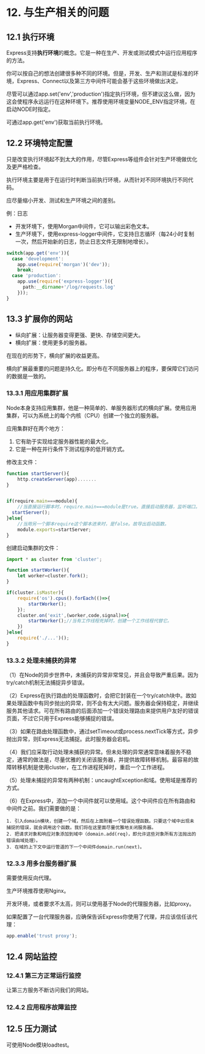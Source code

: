 # 12. 与生产相关的问题

## 12.1 执行环境

Express支持**执行环境**的概念。它是一种在生产、开发或测试模式中运行应用程序的方法。

你可以按自己的想法创建很多种不同的环境。但是，开发、生产和测试是标准的环境，Express、Connect以及第三方中间件可能会基于这些环境做出决定。

尽管可以通过app.set('env','production')指定执行环境，但不建议这么做，因为这会使程序永远运行在这种环境下。推荐使用环境变量NODE_ENV指定环境，在启动NODE时指定。

可通过app.get('env')获取当前执行环境。



## 12.2 环境特定配置

只是改变执行环境起不到太大的作用，尽管Express等组件会针对生产环境做优化及更严格检查。

执行环境主要是用于在运行时判断当前执行环境，从而针对不同环境执行不同代码。

应尽量缩小开发、测试和生产环境之间的差别。

例：日志

* 开发环境下，使用Morgan中间件，它可以输出彩色文本。
* 生产环境下，使用express-logger中间件，它支持日志循环（每24小时复制一次，然后开始新的日志，防止日志文件无限制地增长）。

```typescript
switch(app.get('env')){
  case 'development':
    app.use(require('morgan')('dev'));
    break;
  case 'production':
    app.use(require('express-logger')({
      path:__dirname+'/log/requests.log'
    }));
}
```



## 13.3 扩展你的网站

* 纵向扩展：让服务器变得更强、更快、存储空间更大。
* 横向扩展：使用更多的服务器。

在现在的形势下，横向扩展的收益更高。

横向扩展最重要的问题是持久化。即分布在不同服务器上的程序，要保障它们访问的数据是一致的。



### 13.3.1 用应用集群扩展

Node本身支持应用集群，他是一种简单的、单服务器形式的横向扩展。使用应用集群，可以为系统上的每个内核（CPU）创建一个独立的服务器。

应用集群好在两个地方：

1. 它有助于实现给定服务器性能的最大化。
2. 它是一种在并行条件下测试程序的低开销方式。



修改主文件：

```javascript
function startServer(){
    http.createServer(app).......
}


if(require.main===module){
    //当直接运行脚本时，require.main===module是true。直接启动服务器，监听端口。
  startServer();
}else{
  	//当用另一个脚本require这个脚本进来时，是false。故导出启动函数。
    module.exports=startServer;
}
```

创建启动集群的文件：

```typescript
import * as cluster from 'cluster';

function startWorker(){
    let worker=cluster.fork();
}

if(cluster.isMaster){
    require('os').cpus().forEach(()=>{
        startWorker();
    });
  	cluster.on('exit',(worker,code,signal)=>{
        startWorker();//当有工作线程死掉时，创建一个工作线程代替它。
    })
}else{
    require('./...')(); 
}
```



### 13.3.2 处理未捕获的异常

（1）在Node的异步世界中，未捕获的异常非常常见，并且会导致严重后果。因为try/catch机制无法捕捉异步错误。

（2）Express在执行路由的处理函数时，会把它封装在一个try/catch块中。故如果处理函数中有同步抛出的异常，则不会有太大问题。服务器会保持稳定，并继续服务其他请求。可在所有路由的后面添加一个错误处理路由来提供用户友好的错误页面，不过它只用于Express能够捕捉的错误。

（3）如果在路由处理函数中，通过setTimeout或process.nextTick等方式，异步抛出异常，则Express无法捕捉。此时服务器会宕机。

（4）我们应采取行动处理未捕获的异常。但未处理的异常通常意味着服务不稳定，通常的做法是，尽量优雅的关闭该服务器，并提供故障转移机制。最容易的故障转移机制是使用cluster，在工作进程死掉时，重启一个工作进程。

（5）处理未捕捉的异常有两种机制：uncaughtException和域。使用域是推荐的方式。

（6）在Express中，添加一个中间件就可以使用域。这个中间件应在所有路由和中间件之前。我们需要做的是：	

	1. 引入domain模块，创建一个域，然后在上面附着一个错误处理函数。只要这个域中出现未捕捉的错误，就会调用这个函数。我们将在这里面尽量优雅地关闭服务器。
	2. 把请求对象和响应对象添加到域中（domain.add(req)，即允许这些对象所有方法抛出的错误由域处理）。
	3. 在域的上下文中运行管道的下一个中间件domain.run(next)。



### 12.3.3 用多台服务器扩展

需要使用反向代理。

生产环境推荐使用Nginx。

开发环境，或者要求不太高，则可以使用基于Node的代理服务器，比如proxy。

如果配置了一台代理服务器，应确保告诉Express你使用了代理，并应该信任该代理：

```typescript
app.enable('trust proxy');
```



## 12.4 网站监控

### 12.4.1 第三方正常运行监控

让第三方服务不断访问我们的网站。

### 12.4.2 应用程序故障监控



## 12.5 压力测试

可使用Node模块loadtest。



